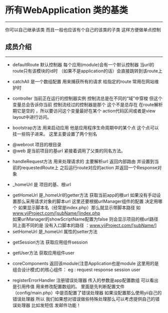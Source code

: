 #  所有WebApplication 类的基类
-----
  你可以自己继承该类 而且一般也应该有个自己的该类的子类 这样方便做单点控制

## 成员介绍
-----

- defaultRoute 默认控制器 每个应用(module)会有一个默认控制器 当url的route只有该模块的id时
  （如果不是application的话）会直接跳转到该route上
- catchAll 是一个数组配置 用来捕获所有的请求 给指定的route  常用在网站维护时

- controller 当前正在运行的控制器实例 控制流总是在不同的“域”中穿梭 但这个变量总会告诉你当前
  控制流经过的控制器是那个 这个不是总存在 在route解析期它是空的 ，所以要访问这个变量最好在某个
  action代码区间或者是view layout中进行访问。
  
+   bootstrap方法 用来启动应用 他是应用程序生命周期中的某个点 这个点可以挂一些钩子进来。
  这里主要设置了两个别名
  - @webroot 项目的根目录
  - @web 是当前项目的基url
  紧接着调用了父类的同名方法。
  
+ handleRequest方法  用来处理请求的
  主要解析url 返回内部路由 并设置到当前的requestedRoute上
  之后运行route对应的action 并返回一个Response对象
  
+ _homeUrl 是  项目的基、根url
- getHomeUrl 是_homeUrl的getter方法 获取当前app的根url 如果没有手动设置那么采用请求对象的脚本url
  这里还要根据urlManager组件的配置 决定用哪个 如果显示脚本名（经常是index.php）那么就显示带脚本路径
  如  www.yiiProject.com/[subName/]index.php  
  如果urlManager的showScriptName配置为false  则会显示项目的根url路径 同上面不同的是 没有入口脚本的路径
  ：www.yiiProject.com/[subName/]
- setHomeUrl  是_homeUrl 属性的setter方法  
  
+ getSession方法 获取应用组件session
+ getUser方法  获取应用组件user

+ coreComponents  返回该module(注意Application也是module 这里用的是组合设计模式)的核心组件：
  eg :  request response session user 
  
+ registerErrorHandler 注册错误处理器  传入的参数是app配置数组 可以看出是引用传值 用来修改配置数组的。
  里面是先判断配置文件（config/main.php）中是否配置了错误处理器  如果没配置那么使用yii自己的错误处理器
  所以 我们如果想对错误做些特殊处理那么可以考虑提供自己的错误处理器  比如发短信 发邮件功能！
